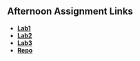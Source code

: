## Afternoon Assignment Links

* **[Lab1](https://kylerliscinski.github.io/coolsite/)**
* **[Lab2](https://kylerliscinski.github.io/clonesite/)**
* **[Lab3](https://kylerliscinski.github.io/knightstudios/)**
* **[Repo](https://github.com/Kylerliscinski/<ASSIGNMENT_REPO>)**
